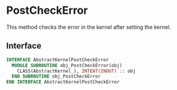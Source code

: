 # PostCheckError

This method checks the error in the kernel after setting the kernel.

## Interface

```fortran
INTERFACE AbstractKernelPostCheckError
  MODULE SUBROUTINE obj_PostCheckError(obj)
    CLASS(AbstractKernel_), INTENT(INOUT) :: obj
  END SUBROUTINE obj_PostCheckError
END INTERFACE AbstractKernelPostCheckError
```
